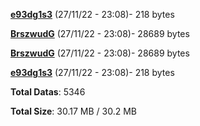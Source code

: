 [**e93dg1s3**](/data/e93dg1s3.txt) (27/11/22 - 23:08)- 218 bytes

[**BrszwudG**](/data/BrszwudG.txt) (27/11/22 - 23:08)- 28689 bytes

[**BrszwudG**](/data/BrszwudG.txt) (27/11/22 - 23:08)- 28689 bytes

[**e93dg1s3**](/data/e93dg1s3.txt) (27/11/22 - 23:08)- 218 bytes

**Total Datas**: 5346

**Total Size**: 30.17 MB / 30.2 MB
